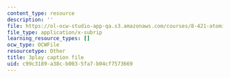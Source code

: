 ```yaml
---
content_type: resource
description: ''
file: https://ol-ocw-studio-app-qa.s3.amazonaws.com/courses/8-421-atomic-and-optical-physics-i-spring-2014/c99c3189a38cb0035fa7b04cf7573669_OMdGWyruixk.srt
file_type: application/x-subrip
learning_resource_types: []
ocw_type: OCWFile
resourcetype: Other
title: 3play caption file
uid: c99c3189-a38c-b003-5fa7-b04cf7573669
---
```

